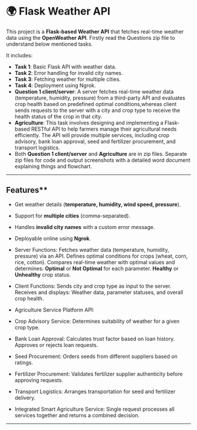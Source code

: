 # 🌍 Flask Weather API

This project is a **Flask-based Weather API** that fetches real-time weather data using the **OpenWeather API**. Firstly read the Questions zip file to understand below  mentioned tasks.

It includes:

- **Task 1**: Basic Flask API with weather data.  
- **Task 2**: Error handling for invalid city names.  
- **Task 3**: Fetching weather for multiple cities.  
- **Task 4**: Deployment using Ngrok.
- **Question 1 client/server**: A server fetches real-time weather data (temperature, humidity, pressure) from a third-party API and evaluates crop health based on predefined optimal conditions,whereas client sends requests to the server with a city and crop type to receive the health status of the crop in that city.
- **Agriculture**: This task involves designing and implementing a Flask-based RESTful API to help farmers manage their agricultural needs efficiently. The API will provide multiple services, including crop advisory, bank loan approval, seed and fertilizer procurement, and transport logistics.
- Both **Question 1 client/server** and **Agriculture** are in zip files. Separate zip files for code and output screenshots with a detailed word document explaining things and flowchart.

---

## Features**
- Get weather details (**temperature, humidity, wind speed, pressure**).
- Support for **multiple cities** (comma-separated).
- Handles **invalid city names** with a custom error message.
- Deployable online using **Ngrok**.
  
- Server Functions: Fetches weather data (temperature, humidity, pressure) via an API. Defines optimal conditions for crops (wheat, corn, rice, cotton). Compares real-time weather with optimal values and determines: **Optimal** or **Not Optimal** for each parameter. **Healthy** or **Unhealthy** crop status.

- Client Functions: Sends city and crop type as input to the server. Receives and displays: Weather data, parameter statuses, and overall crop health.

- Agriculture Service Platform API:

- Crop Advisory Service: Determines suitability of weather for a given crop type.
  
- Bank Loan Approval: Calculates trust factor based on loan history. Approves or rejects loan requests.

- Seed Procurement: Orders seeds from different suppliers based on ratings.

- Fertilizer Procurement: Validates fertilizer supplier authenticity before approving requests.

-  Transport Logistics: Arranges transportation for seed and fertilizer delivery.

- Integrated Smart Agriculture Service: Single request processes all services together and returns a combined decision.

---

